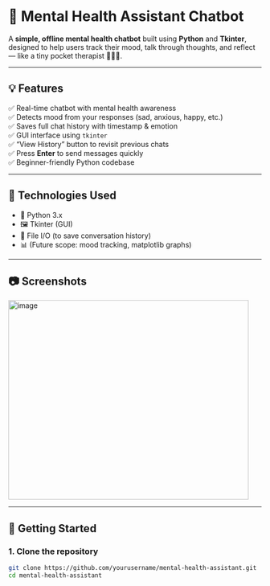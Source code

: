 # 🧠 Mental Health Assistant Chatbot

A **simple, offline mental health chatbot** built using **Python** and **Tkinter**, designed to help users track their mood, talk through thoughts, and reflect — like a tiny pocket therapist 💬🧘‍♀️.



---

## 💡 Features

✅ Real-time chatbot with mental health awareness  
✅ Detects mood from your responses (sad, anxious, happy, etc.)  
✅ Saves full chat history with timestamp & emotion  
✅ GUI interface using `tkinter`  
✅ “View History” button to revisit previous chats  
✅ Press **Enter** to send messages quickly  
✅ Beginner-friendly Python codebase  

---

## 🔧 Technologies Used

- 🐍 Python 3.x  
- 🖼️ Tkinter (GUI)  
- 📂 File I/O (to save conversation history)  
- 📊 (Future scope: mood tracking, matplotlib graphs)

---

## 📷 Screenshots

<img width="478" height="397" alt="image" src="https://github.com/user-attachments/assets/90f5e527-245a-40bf-868f-74b93227031d" />

---

## 🚀 Getting Started

### 1. Clone the repository

```bash
git clone https://github.com/yourusername/mental-health-assistant.git
cd mental-health-assistant
